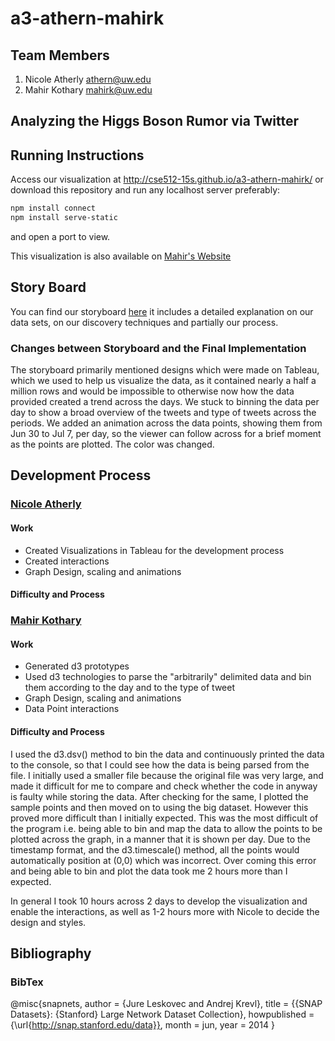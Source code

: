 a3-athern-mahirk
===============

## Team Members

1. Nicole Atherly athern@uw.edu
2. Mahir Kothary mahirk@uw.edu

## Analyzing the Higgs Boson Rumor via Twitter




## Running Instructions

Access our visualization at http://cse512-15s.github.io/a3-athern-mahirk/ or download this repository and run any localhost server preferably:

```sh
npm install connect
npm install serve-static
```
and open a port to view.

This visualization is also available on [Mahir's Website](http://mahirk.me/d3playground/higgstwitter/)

## Story Board

You can find our storyboard [here](storyboard.pdf?raw=true) it includes a detailed explanation on our data sets, on our discovery techniques and partially our process.


### Changes between Storyboard and the Final Implementation

The storyboard primarily mentioned designs which were made on Tableau, which we used to help us visualize the data, as it contained nearly a half a million rows and would be impossible to otherwise now how the data provided created a trend across the days. We stuck to binning the data per day to show a broad overview of the tweets and type of tweets across the periods. We added an animation across the data points, showing them from Jun 30 to Jul 7, per day, so the viewer can follow across for a brief moment as the points are plotted.
The color was changed.

## Development Process

### [Nicole Atherly](github.com/athern)

#### Work

* Created Visualizations in Tableau for the development process
* Created interactions
* Graph Design, scaling and animations

#### Difficulty and Process

### [Mahir Kothary](github.com/mahirk)

#### Work

* Generated d3 prototypes
* Used d3 technologies to parse the "arbitrarily" delimited data and bin them according to the day and to the type of tweet
* Graph Design, scaling and animations
* Data Point interactions

#### Difficulty and Process

I used the d3.dsv() method to bin the data and continuously printed the data to the console, so that I could see how the data is being parsed from the file. I initially used a smaller file because the original file was very large, and made it difficult for me to compare and check whether the code in anyway is faulty while storing the data. After checking for the same, I plotted the sample points and then  moved on to using the big dataset. However this proved more difficult than I initially expected. This was the most difficult of the program i.e. being able to bin and map the data to allow the points to be plotted across the graph, in a manner that it is shown per day. Due to the timestamp format, and the d3.timescale() method, all the points would automatically position at (0,0) which was incorrect. Over coming this error and being able to bin and plot the data took me 2 hours more than I expected.

In general I took 10 hours across 2 days to develop the visualization and enable the interactions, as well as 1-2 hours more with Nicole to decide the design and styles.

## Bibliography

### BibTex

  @misc{snapnets,
    author       = {Jure Leskovec and Andrej Krevl},
    title        = {{SNAP Datasets}: {Stanford} Large Network Dataset Collection},
    howpublished = {\url{http://snap.stanford.edu/data}},
    month        = jun,
    year         = 2014
  }
